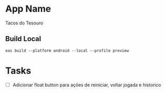 # App Name

Tacos do Tesouro

## Build Local

```
eas build --platform android --local --profile preview
```

# Tasks

- [ ] Adicionar float button para ações de reiniciar, voltar jogada e historico
